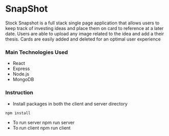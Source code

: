 # SnapShot
Stock Snapshot is a full stack single page application that allows users to keep track of investing ideas and place them on card to reference at a later date. Users are able to upload any image related to the idea and add a their thesis. Cards are easily added and deleted for an optimal user experience



### Main Technologies Used
* React
* Express
* Node.js
* MongoDB


### Instruction

* Install packages in both the client and server directory

```
npm install

```

* To run server npm run server
* To run client npm run client